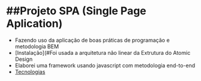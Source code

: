 ##Projeto SPA (Single Page Aplication)
=================
<!--ts-->
   * Fazendo uso da aplicação de boas práticas de programação e metodologia BEM
   * [Instalação](#Foi usada a arquitetura não linear da Extrutura do Atomic Design
   * Elaborei uma framework usando javascript com metodologia end-to-end
   * [Tecnologias](#tecnologias)
<!--te-->
